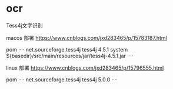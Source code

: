 # ocr
Tess4j文字识别

macos 部署
https://www.cnblogs.com/jxd283465/p/15783187.html

pom
····
     <!-- macos -->
        <dependency>
            <groupId>net.sourceforge.tess4j</groupId>
            <artifactId>tess4j</artifactId>
            <version>4.5.1</version>
            <scope>system</scope>
            <systemPath>${basedir}/src/main/resources/jar/tess4j-4.5.1.jar</systemPath>
        </dependency>
····

linux 部署
https://www.cnblogs.com/jxd283465/p/15796555.html

pom
····
        <!-- linux -->
        <dependency>
            <groupId>net.sourceforge.tess4j</groupId>
            <artifactId>tess4j</artifactId>
            <version>5.0.0</version>
        </dependency>
····
